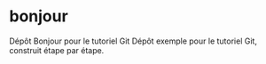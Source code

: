 # bonjour
Dépôt Bonjour pour le tutoriel Git
Dépôt exemple pour le tutoriel Git, construit étape par étape.
